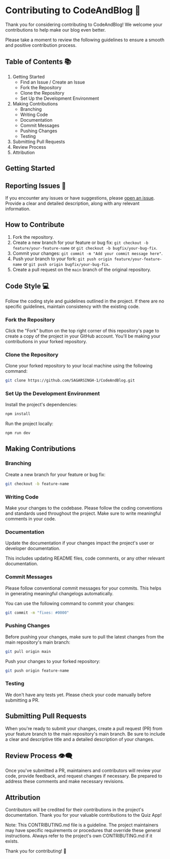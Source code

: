
# Contributing to CodeAndBlog 🚀

Thank you for considering contributing to CodeAndBlog! We welcome your contributions to help make our blog even better.

Please take a moment to review the following guidelines to ensure a smooth and positive contribution process.

## Table of Contents 📚 

1. Getting Started
   - Find an Issue / Create an Issue
   - Fork the Repository
   - Clone the Repository
   - Set Up the Development Environment
2. Making Contributions
   - Branching
   - Writing Code
   - Documentation
   - Commit Messages
   - Pushing Changes
   - Testing
3. Submitting Pull Requests
4. Review Process
5. Attribution

## Getting Started

## Reporting Issues 🐛

If you encounter any issues or have suggestions, please [open an issue](https://github.com/SAGARSINGH-1/CodeAndBlog/issues/new/choose). Provide a clear and detailed description, along with any relevant information.


## How to Contribute

1. Fork the repository.
2. Create a new branch for your feature or bug fix: `git checkout -b feature/your-feature-name` or `git checkout -b bugfix/your-bug-fix`.
3. Commit your changes: `git commit -m "Add your commit message here"`.
4. Push your branch to your fork: `git push origin feature/your-feature-name` or `git push origin bugfix/your-bug-fix`.
5. Create a pull request on the `main` branch of the original repository.

## Code Style 💻 

Follow the coding style and guidelines outlined in the project. If there are no specific guidelines, maintain consistency with the existing code.

### Fork the Repository

Click the "Fork" button on the top right corner of this repository's page to create a copy of the project in your GitHub account. You'll be making your contributions in your forked repository.

### Clone the Repository

Clone your forked repository to your local machine using the following command:

```bash
git clone https://github.com/SAGARSINGH-1/CodeAndBlog.git
```

### Set Up the Development Environment

Install the project's dependencies:

```bash
npm install
```

Run the project locally:

```bash
npm run dev
```

## Making Contributions

### Branching

Create a new branch for your feature or bug fix:

```bash
git checkout -b feature-name
```

### Writing Code

Make your changes to the codebase. Please follow the coding conventions and standards used throughout the project.
Make sure to write meaningful comments in your code.

### Documentation

Update the documentation if your changes impact the project's user or developer documentation.

This includes updating README files, code comments, or any other relevant documentation.

### Commit Messages

Please follow conventional commit messages for your commits. This helps in generating meaningful changelogs automatically.

You can use the following command to commit your changes:

```bash
git commit -m "fixes: #0000"
```
### Pushing Changes

Before pushing your changes, make sure to pull the latest changes from the main repository's main branch:

```bash
git pull origin main
```

Push your changes to your forked repository:

```bash
git push origin feature-name
```

### Testing

We don't have any tests yet.
Please check your code manually before submitting a PR.

## Submitting Pull Requests

When you're ready to submit your changes, create a pull request (PR) from your feature branch to the main repository's main branch. Be sure to include a clear and descriptive title and a detailed description of your changes.

## Review Process 👁️‍🗨️

Once you've submitted a PR, maintainers and contributors will review your code, provide feedback, and request changes if necessary. Be prepared to address these comments and make necessary revisions.

## Attribution

Contributors will be credited for their contributions in the project's documentation. Thank you for your valuable contributions to the Quiz App!

Note: This CONTRIBUTING.md file is a guideline. The project maintainers may have specific requirements or procedures that override these general instructions. Always refer to the project's own CONTRIBUTING.md if it exists.



Thank you for contributing! 🙌
